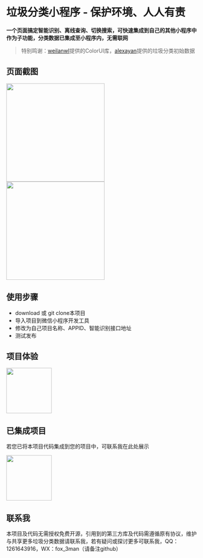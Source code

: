 ﻿# 垃圾分类小程序 - 保护环境、人人有责

**一个页面搞定智能识别、离线查询、切换搜索，可快速集成到自己的其他小程序中作为子功能，分类数据已集成至小程序内，无需联网**

> 特别鸣谢：[weilanwl](https://github.com/weilanwl/ColorUI "weilanwl")提供的ColorUI库，[alexayan](https://github.com/alexayan/garbage-classification-data "alexayan")提供的垃圾分类初始数据

## 页面截图
<img src="https://raw.githubusercontent.com/magic3lon/garbage_collection/master/images/a.jpg" width="260px"> <img src="https://raw.githubusercontent.com/magic3lon/garbage_collection/master/images/b.jpg" width="260px">

## 使用步骤
* download 或 git clone本项目
* 导入项目到微信小程序开发工具
* 修改为自己项目名称、APPID、智能识别接口地址
* 测试发布

## 项目体验
[<img src="https://raw.githubusercontent.com/magic3lon/garbage_collection/master/images/1.jpg" width="120px" height="120px">](https://github.com/magic3lon/garbage_collection "垃圾分类投放指导")

## 已集成项目
若您已将本项目代码集成到您的项目中，可联系我在此处展示

<img src="https://raw.githubusercontent.com/magic3lon/garbage_collection/master/images/p1.jpg" width="120px" height="120px">

## 联系我
本项目及代码无需授权免费开源，引用到的第三方库及代码需遵循原有协议，维护与共享更多垃圾分类数据请联系我，若有疑问或探讨更多可联系我，QQ：1261643916，WX：fox_3man（请备注github）
